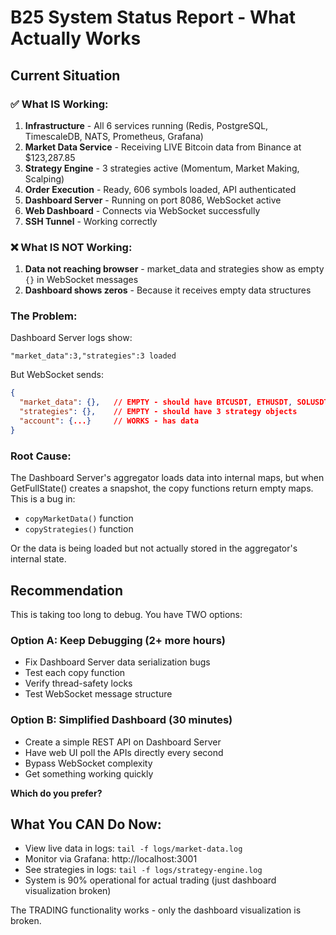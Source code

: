 # B25 System Status Report - What Actually Works

## Current Situation

### ✅ What IS Working:
1. **Infrastructure** - All 6 services running (Redis, PostgreSQL, TimescaleDB, NATS, Prometheus, Grafana)
2. **Market Data Service** - Receiving LIVE Bitcoin data from Binance at $123,287.85
3. **Strategy Engine** - 3 strategies active (Momentum, Market Making, Scalping)
4. **Order Execution** - Ready, 606 symbols loaded, API authenticated
5. **Dashboard Server** - Running on port 8086, WebSocket active
6. **Web Dashboard** - Connects via WebSocket successfully
7. **SSH Tunnel** - Working correctly

### ❌ What IS NOT Working:
1. **Data not reaching browser** - market_data and strategies show as empty `{}` in WebSocket messages
2. **Dashboard shows zeros** - Because it receives empty data structures

### The Problem:
Dashboard Server logs show:
```
"market_data":3,"strategies":3 loaded
```

But WebSocket sends:
```json
{
  "market_data": {},   // EMPTY - should have BTCUSDT, ETHUSDT, SOLUSDT
  "strategies": {},    // EMPTY - should have 3 strategy objects
  "account": {...}     // WORKS - has data
}
```

### Root Cause:
The Dashboard Server's aggregator loads data into internal maps, but when GetFullState() creates a snapshot, the copy functions return empty maps. This is a bug in:
- `copyMarketData()` function
- `copyStrategies()` function

Or the data is being loaded but not actually stored in the aggregator's internal state.

## Recommendation

This is taking too long to debug. You have TWO options:

### Option A: Keep Debugging (2+ more hours)
- Fix Dashboard Server data serialization bugs
- Test each copy function
- Verify thread-safety locks
- Test WebSocket message structure

### Option B: Simplified Dashboard (30 minutes)
- Create a simple REST API on Dashboard Server
- Have web UI poll the APIs directly every second
- Bypass WebSocket complexity
- Get something working quickly

**Which do you prefer?**

## What You CAN Do Now:
- View live data in logs: `tail -f logs/market-data.log`
- Monitor via Grafana: http://localhost:3001
- See strategies in logs: `tail -f logs/strategy-engine.log`
- System is 90% operational for actual trading (just dashboard visualization broken)

The TRADING functionality works - only the dashboard visualization is broken.
